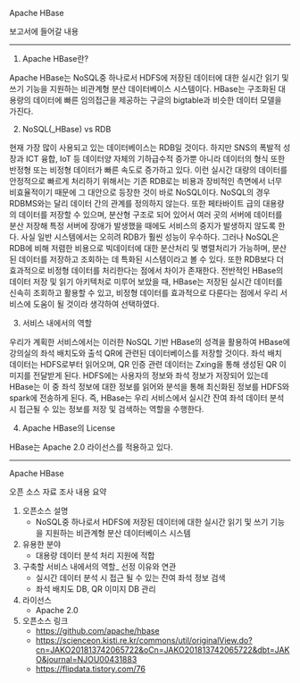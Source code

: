 Apache HBase

보고서에 들어갈 내용

---

1. Apache HBase란?

  Apache HBase는 NoSQL중 하나로서 HDFS에 저장된 데이터에 대한 실시간 읽기 및 쓰기 기능을 지원하는 비관계형 분산 데이터베이스 시스템이다. HBase는 구조화된 대용량의 데이터에 빠른 임의접근을 제공하는 구글의 bigtable과 비슷한 데이터 모델을 가진다. 

2. NoSQL(_HBase) vs RDB

  현재 가장 많이 사용되고 있는 데이터베이스는 RDB일 것이다. 하지만 SNS의 폭발적 성장과 ICT 융합, IoT 등 데이터양 자체의 기하급수적 증가뿐 아니라 데이터의 형식 또한 반정형 또는 비정형 데이터가 빠른 속도로 증가하고 있다. 이런 실시간 대량의 데이터를 안정적으로 빠르게 처리하기 위해서는 기존 RDB로는 비용과 장비적인 측면에서 너무 비효율적이기 때문에 그 대안으로 등장한 것이 바로 NoSQL이다. NoSQL의 경우 RDBMS와는 달리 데이터 간의 관계를 정의하지 않는다. 또한 페타바이트 급의 대용량의 데이터를 저장할 수 있으며, 분산형 구조로 되어 있어서 여러 곳의 서버에 데이터를 분산 저장해 특정 서버에 장애가 발생했을 때에도 서비스의 중지가 발생하지 않도록 한다. 사실 일반 시스템에서는 오히려 RDB가 훨씬 성능이 우수하다. 그러나 NoSQL은 RDB에 비해 저렴한 비용으로 빅데이터에 대한 분산처리 및 병렬처리가 가능하며, 분산된 데이터를 저장하고 조회하는 데 특화된 시스템이라고 볼 수 있다. 또한 RDB보다 더 효과적으로 비정형 데이터를 처리한다는 점에서 차이가 존재한다. 전반적인 HBase의 데이터 저장 및 읽기 아키텍처로 미루어 보았을 때, HBase는 저장된 실시간 데이터를 신속히 조회하고 활용할 수 있고, 비정형 데이터를 효과적으로 다룬다는 점에서 우리 서비스에 도움이 될 것이라 생각하여 선택하였다. 

3. 서비스 내에서의 역할

  우리가 계획한 서비스에서는 이러한 NoSQL 기반 HBase의 성격을 활용하여 HBase에 강의실의 좌석 배치도와 출석 QR에 관련된 데이터베이스를 저장할 것이다. 좌석 배치 데이터는 HDFS로부터 읽어오며, QR 인증 관련 데이터는 Zxing을 통해 생성된 QR 이미지를 전달받게 된다. HDFS에는 사용자의 정보와 좌석 정보가 저장되어 있는데 HBase는 이 중 좌석 정보에 대한 정보를 읽어와 분석을 통해 최신화된 정보를 HDFS와 spark에 전송하게 된다. 즉, HBase는 우리 서비스에서 실시간 잔여 좌석 데이터 분석 시 접근될 수 있는 정보를 저장 및 검색하는 역할을 수행한다. 
  
4. Apache HBase의 License

  HBase는 Apache 2.0 라이선스를 적용하고 있다. 


---

Apache HBase

오픈 소스 자료 조사 내용 요약

1. 오픈소스 설명
   - NoSQL중 하나로서 HDFS에 저장된 데이터에 대한 실시간 읽기 및 쓰기 기능을 지원하는 비관계형 분산 데이터베이스 시스템
2. 유용한 분야
   - 대용량 데이터 분석 처리 지원에 적합
3. 구축할 서비스 내에서의 역할_ 선정 이유와 연관
   - 실시간 데이터 분석 시 접근 될 수 있는 잔여 좌석 정보 검색
   - 좌석 배치도 DB, QR 이미지 DB 관리
4. 라이선스
   - Apache 2.0
5. 오픈소스 링크 
   - https://github.com/apache/hbase
   - https://scienceon.kisti.re.kr/commons/util/originalView.do?cn=JAKO201813742065722&oCn=JAKO201813742065722&dbt=JAKO&journal=NJOU00431883
   - https://flipdata.tistory.com/76
